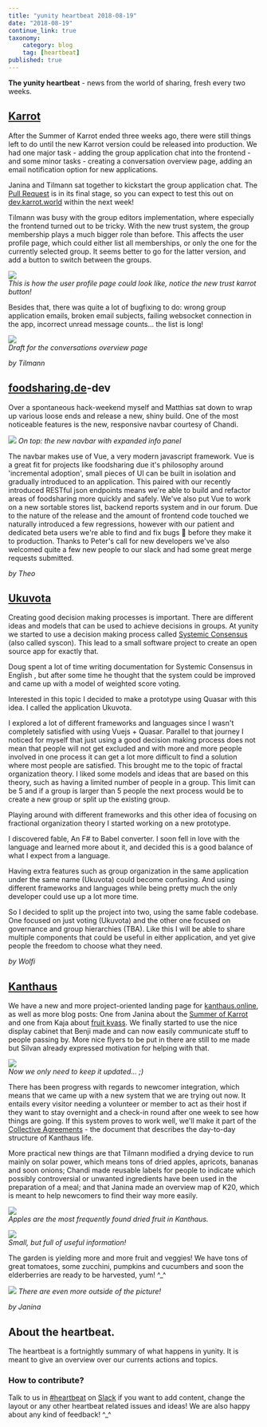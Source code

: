 ```yaml
---
title: "yunity heartbeat 2018-08-19"
date: "2018-08-19"
continue_link: true
taxonomy:
    category: blog
    tag: [heartbeat]
published: true
---
```


**The yunity heartbeat** - news from the world of sharing, fresh every two weeks.

## [Karrot](https://karrot.world)

After the Summer of Karrot ended three weeks ago, there were still things left to do until the new Karrot version could be released into production. We had one major task - adding the group application chat into the frontend - and some minor tasks - creating a conversation overview page, adding an email notification option for new applications.

Janina and Tilmann sat together to kickstart the group application chat. The [Pull Request](https://github.com/yunity/karrot-frontend/pull/1082) is in its final stage, so you can expect to test this out on [dev.karrot.world](https://dev.karrot.world) within the next week!

Tilmann was busy with the group editors implementation, where especially the frontend turned out to be tricky. With the new trust system, the group membership plays a much bigger role than before. This affects the user profile page, which could either list all memberships, or only the one for the currently selected group. It seems better to go for the latter version, and add a button to switch between the groups.

![](https://user-images.githubusercontent.com/4410802/44313169-b565b980-a403-11e8-9e92-6a09395471db.png) <br>
_This is how the user profile page could look like, notice the new trust karrot button!_

Besides that, there was quite a lot of bugfixing to do: wrong group application emails, broken email subjects, failing websocket connection in the app, incorrect unread message counts... the list is long!

![](https://user-images.githubusercontent.com/4410802/44313142-1e98fd00-a403-11e8-95ac-69ac242ab12c.png) <br>
_Draft for the conversations overview page_

_by Tilmann_

## [foodsharing.de](https://foodsharing.de)-dev

Over a spontaneous hack-weekend myself and Matthias sat down to wrap up various loose ends and release a new, shiny build. One of the most noticeable features is the new, responsive navbar courtesy of Chandi.

![](newNavbar.jpg)
_On top: the new navbar with expanded info panel_

The navbar makes use of Vue, a very modern javascript framework. Vue is a great fit for projects like foodsharing due it's philosophy around 'incremental adoption', small pieces of UI can be built in isolation and gradually introduced to an application. This paired with our recently introduced RESTful json endpoints means we're able to build and refactor areas of foodsharing more quickly and safely. We've also put Vue to work on a new sortable stores list, backend reports system and in our forum. Due to the nature of the release and the amount of frontend code touched we naturally introduced a few regressions, however with our patient and dedicated beta users we're able to find and fix bugs :bug: before they make it to production. Thanks to Peter's call for new developers we've also welcomed quite a few new people to our slack and had some great merge requests submitted.

_by Theo_

## [Ukuvota](https://ukuvota.world)

Creating good decision making processes is important. There are different ideas and models that can be used to achieve decisions in groups. At yunity we started to use a decision making process called [Systemic Consensus](https://douginamug.gitbooks.io/a-systemic-consensus-manual-testing/content/sysCon.html) (also called syscon). This lead to a small software project to create an open source app for exactly that.

Doug spent a lot of time writing documentation for Systemic Consensus in English , but after some time he thought that the system could be improved and came up with a model of weighted score voting.

Interested in this topic I decided to make a prototype using Quasar with this idea. I called the application Ukuvota.

I explored a lot of different frameworks and languages since I wasn't completely satisfied with using Vuejs + Quasar. Parallel to that journey I noticed for myself that just using a good decision making process does not mean that people will not get excluded and with more and more people involved in one process it can get a lot more difficult to find a solution where most people are satisfied. This brought me to the topic of fractal organization theory. I liked some models and ideas that are based on this theory, such as having a limited number of people in a group. This limit can be 5 and if a group is larger than 5 people the next process would be to create a new group or split up the existing group.

Playing around with different frameworks and this other idea of focusing on fractional organization theory I started working on a new prototype.

I discovered fable, An F# to Babel converter. I soon fell in love with the language and learned more about it, and decided this is a good balance of what I expect from a language.

Having extra features such as group organization in the same application under the same name (Ukuvota) could become confusing. And using different frameworks and languages while being pretty much the only developer could use up a lot more time.

So I decided to split up the project into two, using the same fable codebase. One focused on just voting (Ukuvota) and the other one focused on governance and group hierarchies (TBA). Like this I will be able to share multiple components that could be useful in either application, and yet give people the freedom to choose what they need.

_by Wolfi_

## [Kanthaus](https://kanthaus.online)

We have a new and more project-oriented landing page for [kanthaus.online](https://kanthaus.online), as well as more blog posts: One from Janina about the [Summer of Karrot](https://kanthaus.online/blog/2018-08-06_summer-of-karrot) and one from Kaja about [fruit kvass](https://kanthaus.online/blog/2018-08-15_fruit-kvass). We finally started to use the nice display cabinet that Benji made and can now easily communicate stuff to people passing by. More nice flyers to be put in there are still to me made but Silvan already expressed motivation for helping with that.

![](displayCabinet.jpg) <br>
_Now we only need to keep it updated... ;)_

There has been progress with regards to newcomer integration, which means that we came up with a new system that we are trying out now. It entails every visitor needing a volunteer or member to act as their host if they want to stay overnight and a check-in round after one week to see how things are going. If this system proves to work well, we'll make it part of the [Collective Agreements](https://kanthaus.online/governance/collectiveagreements) - the document that describes the day-to-day structure of Kanthaus life.

More practical new things are that Tilmann modified a drying device to run mainly on solar power, which means tons of dried apples, apricots, bananas and soon onions; Chandi made reusable labels for people to indicate which possibly controversial or unwanted ingredients have been used in the preparation of a meal; and that Janina made an overview map of K20, which is meant to help newcomers to find their way more easily.

![](dryingDevice.jpg) <br>
_Apples are the most frequently found dried fruit in Kanthaus._

![](foodLabels.jpg) <br>
_Small, but full of useful information!_

The garden is yielding more and more fruit and veggies! We have tons of great tomatoes, some zucchini, pumpkins and cucumbers and soon the elderberries are ready to be harvested, yum! ^\_^

![](0elderberries.jpg)
_There are even more outside of the picture!_

_by Janina_

## About the heartbeat.
The heartbeat is a fortnightly summary of what happens in yunity. It is meant to give an overview over our currents actions and topics.

### How to contribute?
Talk to us in [#heartbeat](https://yunity.slack.com/messages/heartbeat/) on [Slack](https://slackin.yunity.org) if you want to add content, change the layout or any other heartbeat related issues and ideas! We are also happy about any kind of feedback! ^\_^
